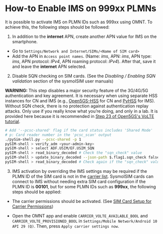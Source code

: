 # How-to Enable IMS on 999xx PLMNs

It is possible to activate IMS on PLMN IDs such as 999xx using OMNT. To achieve this, the following steps should be followed:

1. In addition to the **internet** APN, create another APN value for IMS on the smartphone.

* Go to `Settings/Network and Internet/SIMs/<Name of SIM card>`
* Add the APN in `Access point names`. (Name: *ims*, APN: *ims*, APN type: *ims*, APN protocol: *IPv4*, APN roaming protocol: *IPv4*). After that, save it and leave the **internet** APN selected.

2. Disable SQN checking on SIM cards. (See the *Disabling / Enabling SQN validation* section of the sysmoISIM user manuals)

**WARNING:** This step disables a major security feature of the 3G/4G/5G authentication and key agreement. It is necessary when using separate HSS instances for CN and IMS (e.g., [Open5GS-HSS](https://github.com/open5gs/open5gs/tree/main/src/hss) for CN and [PyHSS](https://github.com/nickvsnetworking/pyhss) for IMS). Without SQN check, there is no protection against authentication replay attacks. Only use if you really know what you’re doing, and only in a lab. It is provided here because it is recommended in [Step 23 of Open5GS's VoLTE tutorial](https://open5gs.org/open5gs/docs/tutorial/02-VoLTE-setup/).

```bash
# Add '--pcsc-shared' flag if the card status includes 'Shared Mode'
# p: Card reader number in the 'pcsc_scan' output
./pySim-shell.py --pcsc-shared -p 1
pySIM-shell > verify_adm <your-admin-key>
pySIM-shell > select ADF.USIM/EF.USIM_SQN
pySIM-shell > read_binary_decoded # Check the "sqn_check" value
pySIM-shell > update_binary_decoded --json-path $.flag1.sqn_check false
pySIM-shell > read_binary_decoded # Check again if the "sqn_check" value is false
```

3. IMS activation by overriding the IMS settings may be required if the PLMN ID of the SIM card is not in the [carrier list](https://android.googlesource.com/platform/packages/providers/TelephonyProvider/+/refs/heads/main/assets/sdk34_carrier_id/carrier_list.textpb). SysmoISIM cards can connect to IMS without needing extra SIM card configuration if the PLMN ID is **00101**, but for some PLMN IDs such as **999xx**, the following steps should be applied:

* The carrier permissions should be activated. (See [SIM Card Setup for Carrier Permissions](./carrier-permissions.md))

* Open the OMNT app and enable `CARRIER_VOLTE_AVAILABLE_BOOL` and `CARRIER_VOLTE_PROVISIONED_BOOL` in `Settings/Mobile Network/Android 10 API 29 (Q)`. Then, press `Apply carrier settings now`.